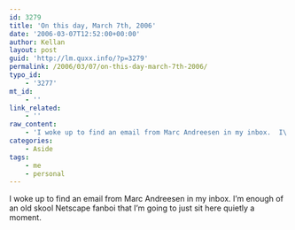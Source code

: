 ```yaml
---
id: 3279
title: 'On this day, March 7th, 2006'
date: '2006-03-07T12:52:00+00:00'
author: Kellan
layout: post
guid: 'http://lm.quxx.info/?p=3279'
permalink: /2006/03/07/on-this-day-march-7th-2006/
typo_id:
    - '3277'
mt_id:
    - ''
link_related:
    - ''
raw_content:
    - 'I woke up to find an email from Marc Andreesen in my inbox.  I\''m enough of an old skool Netscape fanboi that I\''m going to just sit here quietly a moment.'
categories:
    - Aside
tags:
    - me
    - personal
---
```


I woke up to find an email from Marc Andreesen in my inbox. I’m enough of an old skool Netscape fanboi that I’m going to just sit here quietly a moment.